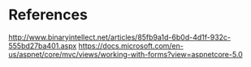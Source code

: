 # References
http://www.binaryintellect.net/articles/85fb9a1d-6b0d-4d1f-932c-555bd27ba401.aspx
https://docs.microsoft.com/en-us/aspnet/core/mvc/views/working-with-forms?view=aspnetcore-5.0
